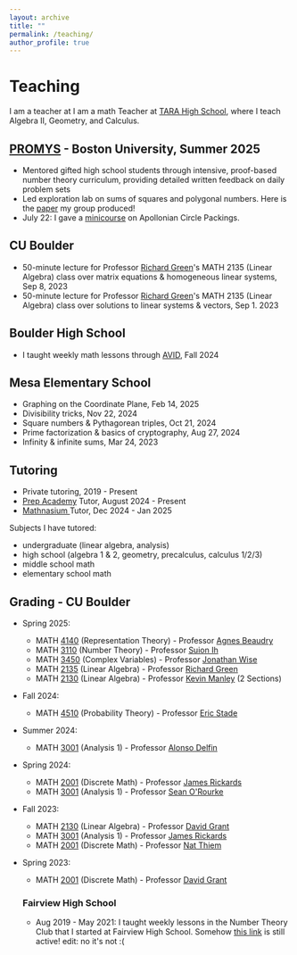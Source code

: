 ```yaml
---
layout: archive
title: ""
permalink: /teaching/
author_profile: true
---
```


# Teaching

I am a teacher at I am a math Teacher at <a href="https://www.tarahighschool.org/">TARA High School</a>, where I teach Algebra II, Geometry, and Calculus. 

## <a href="https://promys.org/">PROMYS</a> - Boston University, Summer 2025
 * Mentored gifted high school students through intensive, proof-based number theory curriculum, providing detailed written feedback on daily problem sets
 * Led exploration lab on sums of squares and polygonal numbers. Here is the [paper](/files/PROMYSsumsOfSquaresExpo.pdf) my group produced! 
 * July 22: I gave a [minicourse](/files/PROMYScircle.pdf) on Apollonian Circle Packings.

## CU Boulder
 * 50-minute lecture for Professor <a href="https://math.colorado.edu/~rmg/">Richard Green</a>'s MATH 2135 (Linear Algebra) class over matrix equations & homogeneous linear systems, Sep 8, 2023
 * 50-minute lecture for Professor <a href="https://math.colorado.edu/~rmg/">Richard Green</a>'s MATH 2135 (Linear Algebra) class over solutions to linear systems & vectors, Sep 1. 2023

## Boulder High School
  * I taught weekly math lessons through <a href="https://boh.bvsd.org/academics/academic-programs/avid-program">AVID</a>, Fall 2024

## Mesa Elementary School
  * Graphing on the Coordinate Plane, Feb 14, 2025 
  * Divisibility tricks, Nov 22, 2024
  * Square numbers & Pythagorean triples, Oct 21, 2024
  * Prime factorization & basics of cryptography, Aug 27, 2024
  * Infinity & infinite sums, Mar 24, 2023

## Tutoring
  * Private tutoring, 2019 - Present
  * <a href="https://prepacademytutors.com/location/boulder/?tutor=clyde-k">Prep Academy</a> Tutor, August 2024 - Present
  * <a href="https://www.mathnasium.com/math-centers/boulder">Mathnasium </a> Tutor, Dec 2024 - Jan 2025

Subjects I have tutored:
  * undergraduate (linear algebra, analysis)
  * high school (algebra 1 & 2, geometry, precalculus, calculus 1/2/3)
  * middle school math
  * elementary school math

## Grading - CU Boulder
* Spring 2025:
  * MATH <a href="https://catalog.colorado.edu/search/?P=MATH%204140">4140</a> (Representation Theory) - Professor <a href="https://sites.google.com/colorado.edu/agnesbeaudry/">Agnes Beaudry</a>
  * MATH <a href="https://catalog.colorado.edu/search/?P=MATH%203110">3110</a> (Number Theory) - Professor <a href="https://www.colorado.edu/math/su-ion-ih">Suion Ih</a>
  * MATH <a href="https://catalog.colorado.edu/search/?P=MATH%203450">3450</a> (Complex Variables) - Professor <a href="https://math.colorado.edu/~jonathan.wise/">Jonathan Wise</a>
  * MATH <a href="https://catalog.colorado.edu/search/?P=MATH%202135">2135</a> (Linear Algebra) - Professor <a href="https://math.colorado.edu/~rmg/">Richard Green</a>
  * MATH <a href="https://catalog.colorado.edu/search/?P=MATH%202130">2130</a> (Linear Algebra) - Professor <a href="https://euclid.colorado.edu/~manleyk/">Kevin Manley</a> (2 Sections) 

* Fall 2024:
  * MATH <a href="https://catalog.colorado.edu/search/?P=MATH%204510">4510</a> (Probability Theory) - Professor <a href="https://www.colorado.edu/math/eric-stade">Eric Stade</a> 

* Summer 2024:
  * MATH <a href="https://catalog.colorado.edu/search/?P=MATH%203001">3001</a> (Analysis 1) - Professor <a href="https://math.colorado.edu/~alde9049/">Alonso Delfin</a>

* Spring 2024:
  * MATH <a href="https://catalog.colorado.edu/search/?P=MATH%202001">2001</a> (Discrete Math) - Professor <a href="https://math.colorado.edu/~jari2770/">James Rickards</a>
  * MATH <a href="https://catalog.colorado.edu/search/?P=MATH%203001">3001</a> (Analysis 1) - Professor <a href="https://math.colorado.edu/~seor3821/">Sean O'Rourke</a> 

* Fall 2023:
  * MATH <a href="https://catalog.colorado.edu/search/?P=MATH%202130">2130</a> (Linear Algebra) - Professor <a href="https://www.colorado.edu/math/david-grant">David Grant</a>
  * MATH <a href="https://catalog.colorado.edu/search/?P=MATH%203001">3001</a> (Analysis 1) - Professor <a href="https://jamesrickards-canada.github.io/">James Rickards</a>
  * MATH <a href="https://catalog.colorado.edu/search/?P=MATH%202001">2001</a> (Discrete Math) - Professor <a href="https://www.colorado.edu/math/nathaniel-thiem">Nat Thiem</a>
  
* Spring 2023: 
  * MATH <a href="https://catalog.colorado.edu/search/?P=MATH%202001">2001</a> (Discrete Math) - Professor <a href="https://www.colorado.edu/math/david-grant">David Grant</a>

  ### Fairview High School
  * Aug 2019 - May 2021: I taught weekly lessons in the Number Theory Club that I started at Fairview High School. Somehow <a href="https://fah.bvsd.org/clubs-activities/number-theory-club">this link</a> is still active! edit: no it's not :(
